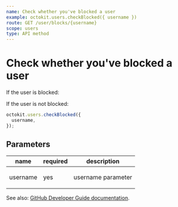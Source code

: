 ```yaml
---
name: Check whether you've blocked a user
example: octokit.users.checkBlocked({ username })
route: GET /user/blocks/{username}
scope: users
type: API method
---
```


# Check whether you've blocked a user

If the user is blocked:

If the user is not blocked:

```js
octokit.users.checkBlocked({
  username,
});
```

## Parameters

<table>
  <thead>
    <tr>
      <th>name</th>
      <th>required</th>
      <th>description</th>
    </tr>
  </thead>
  <tbody>
    <tr><td>username</td><td>yes</td><td>

username parameter

</td></tr>
  </tbody>
</table>

See also: [GitHub Developer Guide documentation](https://developer.github.com/v3/users/blocking/#check-whether-youve-blocked-a-user).
